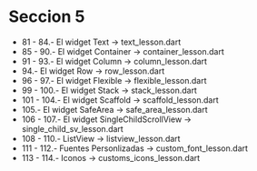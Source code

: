 # Seccion 5

* 81 - 84.- El widget Text -> text_lesson.dart
* 85 - 90.- El widget Container -> container_lesson.dart
* 91 - 93.- El widget Column -> column_lesson.dart
* 94.- El widget Row -> row_lesson.dart
* 96 - 97.- El widget Flexible -> flexible_lesson.dart
* 99 - 100.- El widget Stack -> stack_lesson.dart
* 101 - 104.- El widget Scaffold -> scaffold_lesson.dart
* 105.- El widget SafeArea -> safe_area_lesson.dart 
* 106 - 107.- El widget SingleChildScrollView -> single_child_sv_lesson.dart
* 108 - 110.- ListView -> listview_lesson.dart
* 111 - 112.- Fuentes Personlizadas -> custom_font_lesson.dart
* 113 - 114.- Iconos -> customs_icons_lesson.dart
